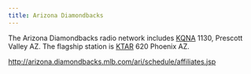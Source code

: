 ```yaml
---
title: Arizona Diamondbacks
---
```

The Arizona Diamondbacks radio network includes
[KQNA] 1130, Prescott Valley AZ. The flagship 
station is [KTAR] 620 Phoenix AZ.

http://arizona.diamondbacks.mlb.com/ari/schedule/affiliates.jsp

[KQNA]:http:../../../radio/am-broadcast/kqna/
[KTAR]:http:../../../radio/am-broadcast/ktar/
